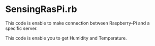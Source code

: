 # SensingRasPi.rb
This code is enable to make connection between Raspberry-Pi and a specific server.

This code is enable you to get Humidity and Temperature.
